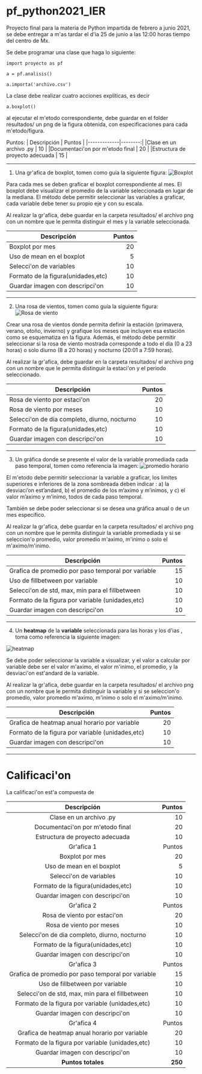 # pf_python2021_IER
Proyecto final para la materia de Python impartida de febrero a junio 2021,
se debe entregar a m'as tardar el d'ia 25 de junio a las 12:00 horas tiempo
del centro de Mx.

Se debe programar una clase que haga lo siguiente:

```
import proyecto as pf

a = pf.analisis()

a.importa('archivo.csv')
```

La clase debe realizar cuatro acciones explíticas, es decir
```
a.boxplot()
```

al ejecutar el m'etodo correspondiente, debe guardar en
el folder resultados/ un png de la figura obtenida, con
especificaciones para cada m'etodo/figura.

Puntos:
| Descripción |  Puntos |
|-------------|--------:|
|Clase en un archivo .py          | 10 |
|Documentaci'on por m'etodo final | 20 |
|Estructura de proyecto adecuada  | 15 |



___
1. Una gr'afica de boxplot, tomen como guía la siguiente figura:
![Boxplot](img/boxplot.png)

 Para cada mes se deben graficar el boxplot correspondiente
 al mes. El boxplot debe visualizar
 el promedio de la variable seleccionada en lugar de la mediana.
 El método debe permitir seleccionar las variables a graficar, cada
 variable debe tener su propio eje y con su escala.

 Al realizar la gr'afica, debe guardar en la carpeta resultados/
 el archivo png con un nombre que le permita distinguir el mes y
 la variable seleccionada.

 | Descripción |  Puntos |
 |-------------|--------:|
 |Boxplot por mes           | 20 |
 |Uso de mean en el boxplot |  5 |
 |Selecci'on de variables   | 10 |
 | Formato de la figura(unidades,etc) | 10 |
 | Guardar imagen con descripci'on | 10 |


___  



2. Una rosa de vientos, tomen como guía la siguiente figura:
![Rosa de viento](img/rosa_vientos.png)

Crear una rosa de vientos donde permita definir la estación (primavera,
  verano, otoño, invierno) y grafique los meses que incluyen esa estación
  como se esquematiza en la figura.
  Además, el método debe permitir seleccionar si la rosa de viento mostrada
  corresponde a todo el día (0 a 23 horas) o solo diurno (8 a 20 horas) y
  nocturno (20:01  a 7:59 horas).

  Al realizar la gr'afica, debe guardar en la carpeta resultados/
  el archivo png con un nombre que le permita distinguir la estaci'on y
  el periodo seleccionado.



  | Descripción |  Puntos |
  |-------------|--------:|
  |Rosa de viento por estaci'on    | 20 |
  |Rosa de viento por meses        | 10 |
  |Selecci'on de dia completo, diurno, nocturno   | 10 |
  | Formato de la figura(unidades,etc) | 10 |
  | Guardar imagen con descripci'on    | 10 |



___


3. Un gráfica donde se presente el valor de la variable promediada cada paso
temporal, tomen como referencia la imagen:
![promedio horario](img/promedio_horario.png)

El m'etodo debe permitir seleccionar la variable a graficar,
los limites superiores e inferiores  de la zona sombreada deben indicar : a) la desviaci’on est’andard, b) el promedio de los m’aximo y m’inimos, y c) el valor m’aximo y m’inimo, todos de cada paso temporal.

También se debe poder seleccionar si se desea una gráfica anual o de un mes
específico.


Al realizar la gr'afica, debe guardar en la carpeta resultados/
el archivo png con un nombre que le permita distinguir la variable promediada y
si se seleccion'o promedio, valor promedio m'aximo, m'inimo o solo el m'aximo/m'inimo.

  | Descripción |  Puntos |
  |-------------|--------:|
  |Grafica de promedio por paso temporal  por variable   | 15 |
  |Uso de fillbetween  por variable          | 10 |
  |Selecci'on de std, max, min para el fillbetween   | 10 |
  | Formato de la figura por variable (unidades,etc) | 10 |
  | Guardar imagen con descripci'on                  | 10 |


___


4. Un  __heatmap__ de la **variable** seleccionada para las horas
y los d'ias , toma como referencia la siguiente imagen:

![heatmap](img/heatmap.jpeg)

Se debe poder seleccionar la variable a visualizar, y el valor a calcular
por variable debe ser el valor m'aximo, el valor m'inimo, el promedio,
y la desviaci'on est'andard de la variable.


Al realizar la gr'afica, debe guardar en la carpeta resultados/
el archivo png con un nombre que le permita distinguir la variable  y
si se seleccion'o promedio, valor promedio m'aximo, m'inimo o solo el m'aximo/m'inimo.


  | Descripción |  Puntos |
  |-------------|--------:|
  |Grafica de heatmap anual horario  por variable   | 20 |
  | Formato de la figura por variable (unidades,etc) | 10 |
  | Guardar imagen con descripci'on | 10 |


  ___

# Calificaci'on

La calificaci'on est'a compuesta de


| Descripción |  Puntos |
|:-------------:|--------:|
|Clase en un archivo .py          | 10 |
|Documentaci'on por m'etodo final | 20 |
|Estructura de proyecto adecuada  | 10 |
 | Gr'afica 1 |  Puntos |
 |Boxplot por mes           | 20 |
 |Uso de mean en el boxplot |  5 |
 |Selecci'on de variables   | 10 |
 | Formato de la figura(unidades,etc) | 10 |
 | Guardar imagen con descripci'on                  | 10 |
  | Gr'afica 2 |  Puntos |
  |Rosa de viento por estaci'on    | 20 |
  |Rosa de viento por meses        | 10 |
  |Selecci'on de dia completo, diurno, nocturno   | 10 |
  | Formato de la figura(unidades,etc) | 10 |
  | Guardar imagen con descripci'on                  | 10 |
  | Gr'afica 3 |  Puntos |
  |Grafica de promedio por paso temporal  por variable   | 15 |
  |Uso de fillbetween  por variable          | 10 |
  |Selecci'on de std, max, min para el fillbetween   | 10 |
  | Formato de la figura por variable (unidades,etc) | 10 |
  | Guardar imagen con descripci'on                  | 10 |
  | Gr'afica 4 |  Puntos |
  |Grafica de heatmap anual horario  por variable   | 20 |
  | Formato de la figura por variable (unidades,etc) | 10 |
  | Guardar imagen con descripci'on                  | 10 |
  | **Puntos totales**  | **250** |

